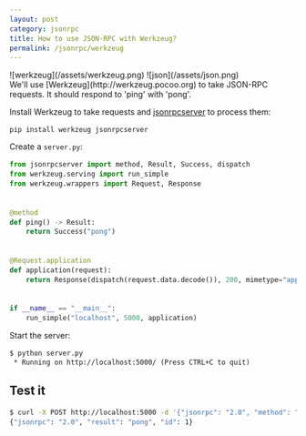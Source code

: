 ```yaml
---
layout: post
category: jsonrpc
title: How to use JSON-RPC with Werkzeug?
permalink: /jsonrpc/werkzeug
---
```

<div class="wide-logos" markdown="1">
![werkzeug](/assets/werkzeug.png)
![json](/assets/json.png)
</div>

<div id="intro" markdown="1">
We'll use [Werkzeug](http://werkzeug.pocoo.org) to take JSON-RPC requests. It
should respond to 'ping' with 'pong'.
</div>

Install Werkzeug to take requests and
[jsonrpcserver](https://www.jsonrpcserver.com/) to process them:

``` shell
pip install werkzeug jsonrpcserver
```

Create a `server.py`:

```python
from jsonrpcserver import method, Result, Success, dispatch
from werkzeug.serving import run_simple
from werkzeug.wrappers import Request, Response


@method
def ping() -> Result:
    return Success("pong")


@Request.application
def application(request):
    return Response(dispatch(request.data.decode()), 200, mimetype="application/json")


if __name__ == "__main__":
    run_simple("localhost", 5000, application)
```

Start the server:

``` shell
$ python server.py
 * Running on http://localhost:5000/ (Press CTRL+C to quit)
```

## Test it

```sh
$ curl -X POST http://localhost:5000 -d '{"jsonrpc": "2.0", "method": "ping", "id": 1}'
{"jsonrpc": "2.0", "result": "pong", "id": 1}
```
